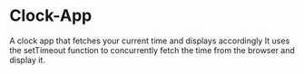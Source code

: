 # Clock-App
A clock app that fetches your current time and displays accordingly
It uses the setTimeout function to concurrently fetch the time from the browser and display it.
